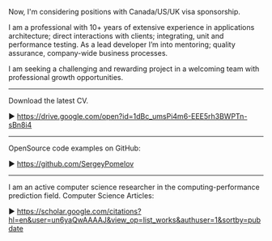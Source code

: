 Now, I'm considering positions with Canada/US/UK visa sponsorship.

I am a professional with 10+ years of extensive experience in applications architecture; direct interactions with clients; integrating, unit and performance testing. As a lead developer I’m into mentoring; quality assurance, company-wide business processes. 

I am seeking a challenging and rewarding project in a welcoming team with professional growth opportunities.

___

Download the latest CV.

► https://drive.google.com/open?id=1dBc_umsPi4m6-EEE5rh3BWPTn-sBn8i4

___

OpenSource code examples on GitHub:

► https://github.com/SergeyPomelov

___

I am an active computer science researcher in the computing-performance prediction field. Computer Science Articles:

► https://scholar.google.com/citations?hl=en&user=un6yaQwAAAAJ&view_op=list_works&authuser=1&sortby=pubdate
